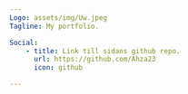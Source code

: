 ```yaml
---
Logo: assets/img/Uw.jpeg
Tagline: My portfolio.

Social:
    - title: Link till sidans github repo.
      url: https://github.com/Ahza23
      icon: github

---
```

